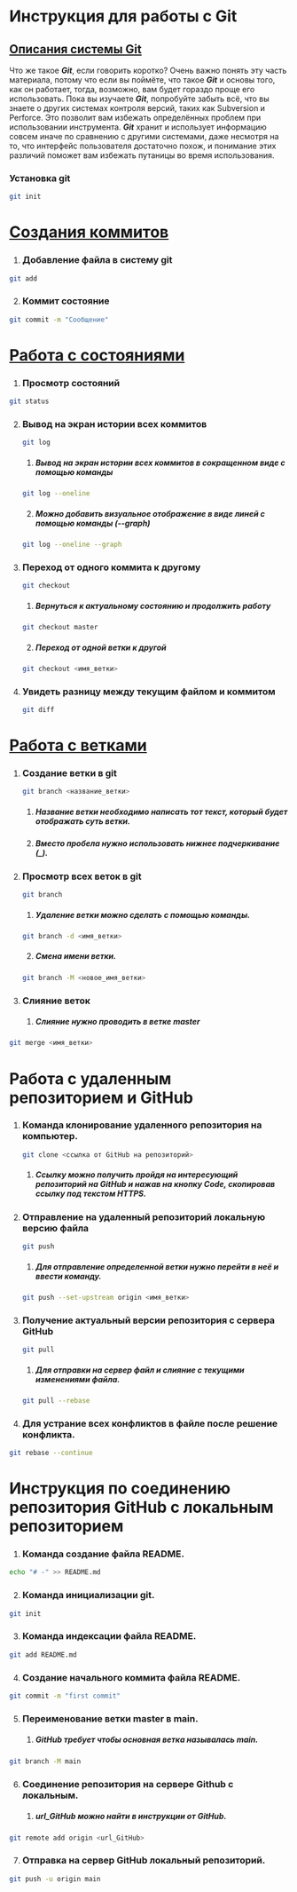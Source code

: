 # Инструкция для работы с Git

## [Описания системы Git]("https://git-scm.com/book/ru/v2/Введение-Что-такое-Git%3F" "Ссылка на статью")
Что же такое ***Git***, если говорить коротко? Очень важно понять эту часть материала, потому что если вы поймёте, что такое ***Git*** и основы того, как он работает, тогда, возможно, вам будет гораздо проще его использовать. Пока вы изучаете ***Git***, попробуйте забыть всё, что вы знаете о других системах контроля версий, таких как Subversion и Perforce. Это позволит вам избежать определённых проблем при использовании инструмента. ***Git*** хранит и использует информацию совсем иначе по сравнению с другими системами, даже несмотря на то, что интерфейс пользователя достаточно похож, и понимание этих различий поможет вам избежать путаницы во время использования.

### Установка git

```sh
git init
```
#  [Создания коммитов]("https://git-scm.com/book/ru/v2/Основы-Git-Создание-Git-репозитория" "Ссылка на статью")

1. ### Добавление файла в систему git

```sh
git add
```

2. ### Коммит состояние

```sh
git commit -m "Сообщение"
```
# [Работа с состояниями]("https://git-scm.com/book/ru/v2/Основы-Git-Запись-изменений-в-репозиторий" "Ссылка на статью")

1. ### Просмотр состояний

```sh
git status
```
2. ### Вывод на экран истории всех коммитов
    ```sh
    git log
    ```
    1.  ##### Вывод на экран истории всех коммитов в сокращенном виде с помощью команды
    ```sh
    git log --oneline
    ```
    2. ##### Можно добавить визуальное отображение в виде линей с помощью команды (--graph)
    ```sh
    git log --oneline --graph
    ```

3. ### Переход от одного коммита к другому
    ```sh
    git checkout
    ```
    1. ##### Вернуться к актуальному состоянию и продолжить работу
    ```sh
    git checkout master
    ```
    2. ##### Переход от одной ветки к другой
    ```sh
    git checkout <имя_ветки>
    ```

4. ### Увидеть разницу между текущим файлом и коммитом
    ```sh
    git diff
    ```

# [Работа с ветками]("https://git-scm.com/book/ru/v2/Ветвление-в-Git-О-ветвлении-в-двух-словах" "Ссылка на статью")

1. ### Создание ветки в git
    ```sh
    git branch <название_ветки>
    ```
    1. ##### Название ветки необходимо написать тот текст, который будет отображать суть ветки.
    2. ##### Вместо пробела нужно использовать нижнее подчеркивание (_).

2. ### Просмотр всех веток в git
    ```sh
    git branch
    ```
    1. ##### Удаление ветки можно сделать с помощью команды.
     ```sh
    git branch -d <имя_ветки>
    ```
     2. ##### Смена имени ветки.
     ```sh
     git branch -M <новое_имя_ветки>
     ```

11. ### Слияние веток
    1. ##### Слияние нужно проводить в ветке master

```sh
git merge <имя_ветки>
```
# Работа с удаленным репозиторием и GitHub

1. ### Команда клонирование удаленного репозитория на компьютер.
    ```sh
    git clone <ссылка от GitHub на репозиторий>
    ```
    1. ##### Ссылку можно получить пройдя на интересующий репозиторий на GitHub и нажав на кнопку Code, скопировав ссылку под текстом HTTPS.

2. ### Отправление на удаленный репозиторий локальную версию файла
    ```sh
    git push
    ```
    1. ##### Для отправление определенной ветки нужно перейти в неё и ввести команду.
    ```sh
    git push --set-upstream origin <имя_ветки>
    ```

3. ### Получение актуальный версии репозитория с сервера GitHub
    ```sh
    git pull
    ```
    1. ##### Для отправки на сервер файл и слияние с текущими изменениями файла.
    ```sh
    git pull --rebase
    ```

4. ### Для устрание всех конфликтов в файле после решение конфликта.

```sh
git rebase --continue
 ```

# Инструкция по соединению репозитория GitHub с локальным репозиторием

1. ### Команда создание файла README.
```sh
echo "# -" >> README.md
 ```

2. ### Команда инициализации git.
```sh
git init
 ```

3. ### Команда индексации файла README.
```sh
git add README.md
 ```

4. ### Создание начального коммита файла README.
```sh
git commit -m "first commit"
 ```

5. ### Переименование ветки master в main.
    1. ##### GitHub требует чтобы основная ветка называлась main.
```sh
git branch -M main
 ```

6. ### Соединение репозитория на сервере Github с локальным.
    1. ##### url_GitHub можно найти в инструкции от GitHub.
```sh
git remote add origin <url_GitHub>
 ```

7. ### Отправка на сервер GitHub локальный репозиторий.
```sh
git push -u origin main
 ```